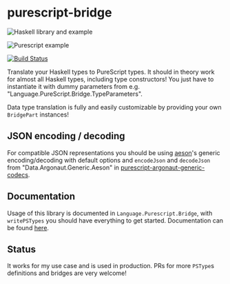 # purescript-bridge


![Haskell library and example](https://github.com/eskimor/purescript-bridge/workflows/haskell.yml/badge.svg)

![Purescript example](https://github.com/eskimor/purescript-bridge/workflows/purescript.yml/badge.svg)

[![Build Status](https://travis-ci.org/eskimor/purescript-bridge.svg?branch=master)](https://travis-ci.org/eskimor/purescript-bridge)



Translate your Haskell types to PureScript types. It should in theory work for almost all Haskell types, including type constructors!
You just have to instantiate it with dummy parameters from e.g. "Language.PureScript.Bridge.TypeParameters".

Data type translation is fully and easily customizable by providing your own `BridgePart` instances!

## JSON encoding / decoding

For compatible JSON representations you should be using [aeson](http://hackage.haskell.org/package/aeson)'s generic encoding/decoding with default options
and `encodeJson` and `decodeJson` from "Data.Argonaut.Generic.Aeson" in [purescript-argonaut-generic-codecs](https://github.com/eskimor/purescript-argonaut-generic-codecs).


## Documentation

Usage of this library is documented in `Language.Purescript.Bridge`, with `writePSTypes` you should have everything to get started. Documentation can be found [here](https://www.stackage.org/nightly/package/purescript-bridge).

## Status

It works for my use case and is used in production. PRs for more `PSType`s definitions and bridges are very welcome! 
